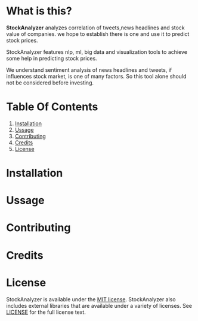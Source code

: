 # What is this?

**StockAnalyzer** analyzes correlation of tweets,news headlines and stock value of companies. we hope to establish there is one and use it to predict stock prices.<br/>

StockAnalyzer features nlp, ml, big data and visualization tools to achieve some help in predicting stock prices. <br/>

We understand sentiment analysis of news headlines and tweets, if influences stock market, is one of many factors. So this tool alone should not be considered before investing.

# Table Of Contents

1. [Installation](https://github.com/ankushTripathi/StockAnalyzer#Installtion)
1. [Ussage](https://github.com/ankushTripathi/StockAnalyzer#Ussage)
1. [Contributing](https://github.com/ankushTripathi/StockAnalyzer#Contributing)
1. [Credits](https://github.com/ankushTripathi/StockAnalyzer#Credits)
1. [License](https://github.com/ankushTripathi/StockAnalyzer#License)

# Installation


# Ussage

# Contributing

# Credits

# License

StockAnalyzer is available under the [MIT license](https://opensource.org/licenses/MIT). StockAnalyzer also includes external libraries that are available under a variety of licenses. See [LICENSE](https://github.com/ankushTripathi/StockAnalyzer/blob/master/LICENSE) for the full license text.

